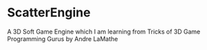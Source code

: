 ScatterEngine
=============

A 3D Soft Game Engine which I am learning from Tricks of 3D Game Programming Gurus by Andre LaMathe
